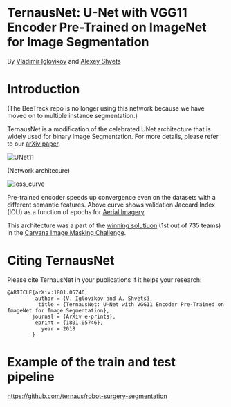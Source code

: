 # TernausNet: U-Net with VGG11 Encoder Pre-Trained on ImageNet for Image Segmentation

By [Vladimir Iglovikov](https://www.linkedin.com/in/iglovikov/) and [Alexey Shvets](https://www.linkedin.com/in/shvetsiya/)

# Introduction

(The BeeTrack repo is no longer using this network because we have moved on to multiple instance segmentation.)

TernausNet is a modification of the celebrated UNet architecture that is widely used for binary Image Segmentation. For more details, please refer to our [arXiv paper](https://arxiv.org/abs/1801.05746).

![UNet11](https://habrastorage.org/webt/hu/ji/ir/hujiirvpgpf7eswq88h_x7ahliw.png)

(Network architecure)

![loss_curve](https://habrastorage.org/webt/no/up/xq/noupxqqk_ivqwv3e7btyxtemt0m.png)

Pre-trained encoder speeds up convergence even on the datasets with a different semantic features. Above curve shows validation Jaccard Index (IOU) as a function of epochs for [Aerial Imagery](https://project.inria.fr/aerialimagelabeling/)

This architecture was a part of the [winning solutiuon](http://blog.kaggle.com/2017/12/22/carvana-image-masking-first-place-interview/) (1st out of 735 teams) in the [Carvana Image Masking Challenge](https://www.kaggle.com/c/carvana-image-masking-challenge).

# Citing TernausNet
Please cite TernausNet in your publications if it helps your research:

```
@ARTICLE{arXiv:1801.05746,
         author = {V. Iglovikov and A. Shvets},
          title = {TernausNet: U-Net with VGG11 Encoder Pre-Trained on ImageNet for Image Segmentation},
        journal = {ArXiv e-prints},
         eprint = {1801.05746}, 
           year = 2018
        }
```

# Example of the train and test pipeline

https://github.com/ternaus/robot-surgery-segmentation
